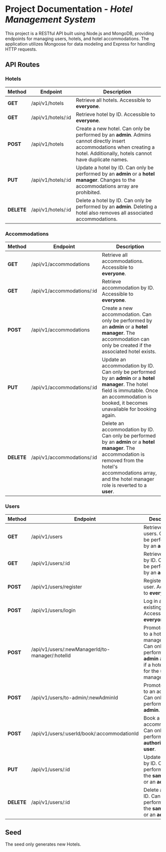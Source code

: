 # Project Documentation - *Hotel Management System*

This project is a RESTful API built using Node.js and MongoDB, providing endpoints for managing users, hotels, and hotel accommodations. The application utilizes Mongoose for data modeling and Express for handling HTTP requests.

## API Routes
### Hotels

| Method | Endpoint | Description |
| ------ | -------- | ----------- |
| **GET** | /api/v1/hotels | Retrieve all hotels. Accessible to **everyone**. |
| **GET** | /api/v1/hotels/:id | Retrieve hotel by ID. Accessible to **everyone**. |
| **POST** | /api/v1/hotels | Create a new hotel. Can only be performed by an **admin**. Admins cannot directly insert accommodations when creating a hotel. Additionally, hotels cannot have duplicate names. |
| **PUT** | /api/v1/hotels/:id | Update a hotel by ID. Can only be performed by an **admin** or a **hotel manager**. Changes to the accommodations array are prohibited. |
| **DELETE** | /api/v1/hotels/:id | Delete a hotel by ID. Can only be performed by an **admin**. Deleting a hotel also removes all associated accommodations. |

### Accommodations

| Method | Endpoint | Description |
| ------ | -------- | ----------- |
| **GET** | /api/v1/accommodations | Retrieve all accommodations. Accessible to **everyone**. |
| **GET** | /api/v1/accommodations/:id | Retrieve accommodation by ID. Accessible to **everyone**. |
| **POST** | /api/v1/accommodations | Create a new accommodation. Can only be performed by an **admin** or a **hotel manager**. The accommodation can only be created if the associated hotel exists. |
| **PUT** | /api/v1/accommodations/:id | Update an accommodation by ID. Can only be performed by an **admin** or a **hotel manager**. The hotel field is immutable. Once an accommodation is booked, it becomes unavailable for booking again. |
| **DELETE** | /api/v1/accommodations/:id | Delete an accommodation by ID. Can only be performed by an **admin** or a **hotel manager**. The accommodation is removed from the hotel's accommodations array, and the hotel manager role is reverted to a **user**. |

### Users

| Method | Endpoint | Description |
| ------ | -------- | ----------- |
| **GET** | /api/v1/users | Retrieve all users. Can only be performed by an **admin**. |
| **GET** | /api/v1/users/:id | Retrieve a user by ID. Can only be performed by an **admin**. |
| **POST** | /api/v1/users/register | Register a new user. Accessible to **everyone**. |
| **POST** | /api/v1/users/login | Log in an existing user. Accessible to **everyone**. |
| **POST** | /api/v1/users/:newManagerId/to-manager/:hotelId | Promote a user to a hotel manager role. Can only be performed by an **admin** and only if a hotel exists for the user to manage. |
| **POST** | /api/v1/users/to-admin/:newAdminId | Promote a user to an admin role. Can only be performed by an **admin**. |
| **POST** | /api/v1/users/:userId/book/:accommodationId | Book a specific accommodation. Can only be performed by an **authorized user**. |
| **PUT** | /api/v1/users/:id | Update a user by ID. Can be performed by the **same user** or an **admin**. |
| **DELETE** | /api/v1/users/:id | Delete a user by ID. Can be performed by the **same user** or an **admin**. |

## Seed
The seed only generates new Hotels.